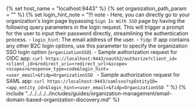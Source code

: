 {% set host_name = "localhost:9443" %}
{% set organization_path_param = ""  %}
{% set login_hint_note = "!!! note
        - Here, you can directly go to your organization's login page bypassing `Sign In With SSO` page by having the following query parameters in the login request. This will trigger a prompt for the user to input their password directly, streamlining the authentication process.
            - `login_hint`: The email address of the user.
            - `fidp`: If app contains any other B2C login options, use this parameter to specify the organization SSO login option (`organizationSSO`).
        - Sample authorization request for OIDC app:
        ```curl
        https://localhost:9443/oauth2/authorize?client_id=<client_id>&redirect_uri=<redirect_url>&scope=<scopes>&response_type=code&login_hint=<user_email>&fidp=OrganizationSSO
        ```
        - Sample authorization request for SAML app:
        ```curl
        https://localhost:9443/samlsso?spEntityID=<app_entity_id>&login_hint=<user_email>&fidp=OrganizationSSO
        ```" %}
{% include "../../../../../includes/guides/organization-management/email-domain-based-organization-discovery.md" %}
